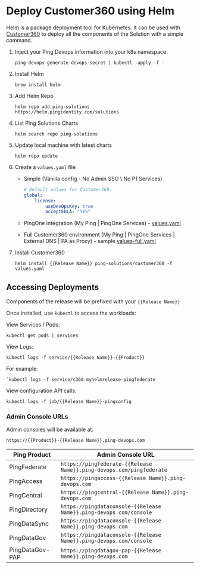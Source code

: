 # Deploy Customer360 using Helm

Helm is a package deployment tool for Kubernetes. It can be used with [Customer360](../Kubernetes) to deploy all the components of the Solution with a simple command.

1. Inject your Ping Devops information into your k8s namespace

    ```shell
    ping-devops generate devops-secret | kubectl -apply -f -
    ```

2. Install Helm

    ```shell
    brew install helm
    ```

3. Add Helm Repo

    ```shell
    helm repo add ping-solutions https://helm.pingidentity.com/solutions
    ```

4. List Ping Solutions Charts

    ```shell
    helm search repo ping-solutions
    ```

5. Update local machine with latest charts

    ```shell
    helm repo update
    ```

6. Create a `values.yaml` file
    * Simple (Vanilla config - No Admin SSO \ No P1 Services)

        ```yaml
        # Default values for Customer360.
        global:
            license:
                useDevOpsKey: true
                acceptEULA: "YES"
        ```

    * PingOne integration (My Ping | PingOne Services) - [values.yaml](./values.yaml)
    * Full Customer360 environment (My Ping | PingOne Services | External DNS | PA as Proxy) -  sample [values-full.yaml](./values-full.yaml)

7. Install Customer360

    ```shell
    helm install {{Release Name}} ping-solutions/customer360 -f values.yaml
    ```

## Accessing Deployments

Components of the release will be prefixed with your `{{Release Name}}`

Once installed, use `kubectl` to access the workloads:

View Services / Pods:

```shell
kubectl get pods | services
```

View Logs:

```shell
kubectl logs -f service/{{Release Name}}-{{Product}}
```

For example:

```hell
`kubectl logs -f service/c360-myhelmrelease-pingfederate
```

View configuration API calls:

```shell
kubectl logs -f job/{{Release Name}}-pingconfig
```

### Admin Console URLs

Admin consoles will be available at:

`https://{{Product}}-{{Release Name}}.ping-devops.com`

| Ping Product | Admin Console URL |
| ----- | ----- |
| PingFederate | `https://pingfederate-{{Release Name}}.ping-devops.com/pingfederate` |
| PingAccess | `https://pingaccess-{{Release Name}}.ping-devops.com` |
| PingCentral | `https://pingcentral-{{Release Name}}.ping-devops.com` |
| PingDirectory | `https://pingdataconsole-{{Release Name}}.ping-devops.com/console` |
| PingDataSync | `https://pingdataconsole-{{Release Name}}.ping-devops.com` |
| PingDataGov | `https://pingdataconsole-{{Release Name}}.ping-devops.com/console` |
| PingDataGov-PAP | `https://pingdatagov-pap-{{Release Name}}.ping-devops.com` |
